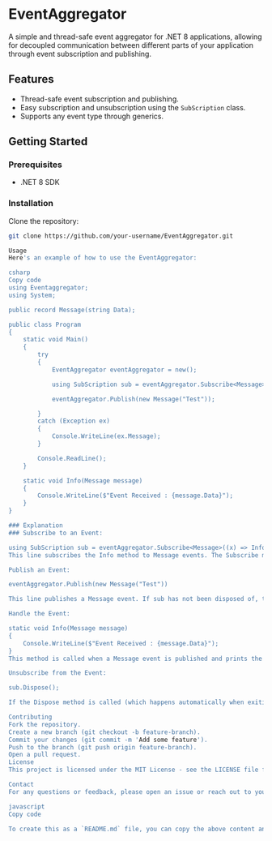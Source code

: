 # EventAggregator

A simple and thread-safe event aggregator for .NET 8 applications, allowing for decoupled communication between different parts of your application through event subscription and publishing.

## Features

- Thread-safe event subscription and publishing.
- Easy subscription and unsubscription using the `SubScription` class.
- Supports any event type through generics.

## Getting Started

### Prerequisites

- .NET 8 SDK

### Installation

Clone the repository:

```bash
git clone https://github.com/your-username/EventAggregator.git

Usage
Here's an example of how to use the EventAggregator:

csharp
Copy code
using Eventaggregator;
using System;

public record Message(string Data);

public class Program
{
    static void Main()
    {
        try
        {
            EventAggregator eventAggregator = new();

            using SubScription sub = eventAggregator.Subscribe<Message>((x) => Info(x));

            eventAggregator.Publish(new Message("Test"));

        }
        catch (Exception ex)
        {
            Console.WriteLine(ex.Message);
        }

        Console.ReadLine();
    }

    static void Info(Message message)
    {
        Console.WriteLine($"Event Received : {message.Data}");
    }
}

### Explanation
### Subscribe to an Event:

using SubScription sub = eventAggregator.Subscribe<Message>((x) => Info(x));
This line subscribes the Info method to Message events. The Subscribe method returns a SubScription object, which, when disposed, will remove this subscription.

Publish an Event:

eventAggregator.Publish(new Message("Test"))

This line publishes a Message event. If sub has not been disposed of, the Info method will be called.

Handle the Event:

static void Info(Message message)
{
    Console.WriteLine($"Event Received : {message.Data}");
}
This method is called when a Message event is published and prints the event data to the console.

Unsubscribe from the Event:

sub.Dispose();

If the Dispose method is called (which happens automatically when exiting the using block), the subscription is removed from the registrationList, and the Info method will no longer be called on subsequent Publish calls.

Contributing
Fork the repository.
Create a new branch (git checkout -b feature-branch).
Commit your changes (git commit -m 'Add some feature').
Push to the branch (git push origin feature-branch).
Open a pull request.
License
This project is licensed under the MIT License - see the LICENSE file for details.

Contact
For any questions or feedback, please open an issue or reach out to your-email@example.com.

javascript
Copy code

To create this as a `README.md` file, you can copy the above content and paste it into a new file named `README.md` in the root directory of your project. Make sure to replace `your-username` with your actual GitHub username and `your-email@example.com` with your actual email address.





